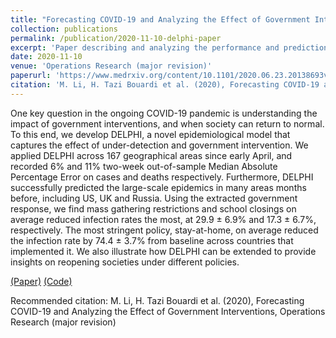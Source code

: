 ```yaml
---
title: "Forecasting COVID-19 and Analyzing the Effect of Government Interventions"
collection: publications
permalink: /publication/2020-11-10-delphi-paper
excerpt: 'Paper describing and analyzing the performance and predictions of the DELPHI (Differential Equations Lead to Predictions of Hospitalizations and Infections) epidemiological model for COVID-19. This paper also analyzes the effect of government interventions, as it is a central part of the model and its extensions.'
date: 2020-11-10
venue: 'Operations Research (major revision)'
paperurl: 'https://www.medrxiv.org/content/10.1101/2020.06.23.20138693v1.full.pdf'
citation: 'M. Li, H. Tazi Bouardi et al. (2020), Forecasting COVID-19 and Analyzing the Effect of Government Interventions, Operations Research (major revision).'
---
```

One key question in the ongoing COVID-19 pandemic is understanding the impact of government interventions, and when society can return to normal. To this end, we develop DELPHI, a novel epidemiological model that captures the effect of under-detection and government intervention. We applied DELPHI across 167 geographical areas since early April, and recorded 6% and 11% two-week out-of-sample Median Absolute Percentage Error on cases and deaths respectively. Furthermore, DELPHI successfully predicted the large-scale epidemics in many areas months before, including US, UK and Russia. Using the extracted government response, we find mass gathering restrictions and school closings on average reduced infection rates the most, at 29.9 ± 6.9% and 17.3 ± 6.7%, respectively. The most stringent policy, stay-at-home, on average reduced the infection rate by 74.4 ± 3.7% from baseline across countries that implemented it. We also illustrate how DELPHI can be extended to provide insights on reopening societies under different policies.

[(Paper)](https://www.medrxiv.org/content/10.1101/2020.06.23.20138693v1.full.pdf) [(Code)](https://github.com/COVIDAnalytics/DELPHI)

Recommended citation: M. Li, H. Tazi Bouardi et al. (2020), Forecasting COVID-19 and Analyzing the Effect of Government Interventions, Operations Research (major revision)
